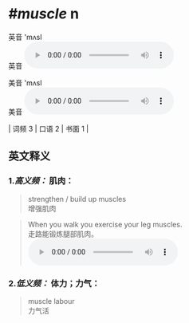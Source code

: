 # ***\#muscle*** n
英音 'mʌsl  
英音
<audio src="./media/muscle-B.aac" controls="controls"></audio>

美音 'mʌsl  
美音
<audio src="./media/muscle.aac" controls="controls"></audio>



| 词频 3 | 口语 2 | 书面 1 |  

英文释义
---
### 1.*高义频：* **肌肉：**  

 > strengthen / build up muscles  
 > 增强肌肉    

 > When you walk you exercise your leg muscles.  
 > 走路能锻炼腿部肌肉。    
<audio src="./media/muscle-1.aac" controls="controls"></audio>

### 2.*低义频：* **体力；力气：**  

 > muscle labour   
 > 力气活    



